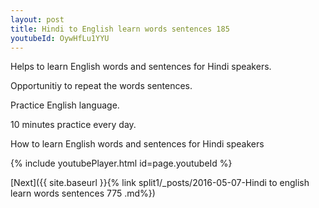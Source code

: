 ```yaml
---
layout: post
title: Hindi to English learn words sentences 185 
youtubeId: OywHfLu1YYU
---
```

 
 
Helps to learn English words and sentences for Hindi speakers.

Opportunitiy to repeat the words sentences. 

Practice English language. 
 
10 minutes practice every day. 
 
How to learn English words and sentences for Hindi speakers 
 
{% include youtubePlayer.html id=page.youtubeId %}
 
 
[Next]({{ site.baseurl }}{% link  split1/_posts/2016-05-07-Hindi to english learn words sentences 775 .md%})
 
